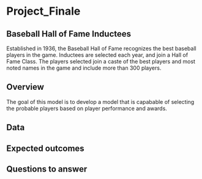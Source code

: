 # Project_Finale

## Baseball Hall of Fame Inductees
Established in 1936, the Baseball Hall of Fame recognizes the best baseball players in the game. Inductees are selected each year, and join a Hall of Fame Class. The players selected join a caste of the best players and most noted names in the game and include more than 300 players.

## Overview
The goal of this model is to develop a model that is capabable of selecting the probable players based on player performance and awards. 

## Data

## Expected outcomes

## Questions to answer



